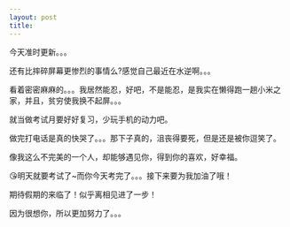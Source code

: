 ```yaml
---
layout: post
title: 
---
```


今天准时更新。。。

还有比摔碎屏幕更惨烈的事情么?感觉自己最近在水逆啊。。。

看着密密麻麻的。。。我居然能忍，好吧，不是能忍，是我实在懒得跑一趟小米之家，并且，贫穷使我换不起屏。。。

就当做考试月要好好复习，少玩手机的动力吧。

做完打电话是真的快哭了。。。那下子真的，沮丧得要死，但是还是被你逗笑了。

像我这么不完美的一个人，却能够遇见你，得到你的喜欢，好幸福。

😘明天就要考试了~而你今天考完了。。。接下来要为我加油了哦！

期待假期的来临了！似乎离相见进了一步！

因为很想你，所以更加努力了。。。

